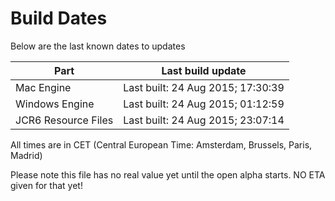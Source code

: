 # Build Dates

Below are the last known dates to updates

Part | Last build update
-----|-----
Mac Engine | Last built: 24 Aug 2015; 17:30:39
Windows Engine | Last built: 24 Aug 2015; 01:12:59
JCR6 Resource Files | Last built: 24 Aug 2015; 23:07:14
All times are in CET (Central European Time: Amsterdam, Brussels, Paris, Madrid)


Please note this file has no real value yet until the open alpha starts. NO ETA given for that yet!
